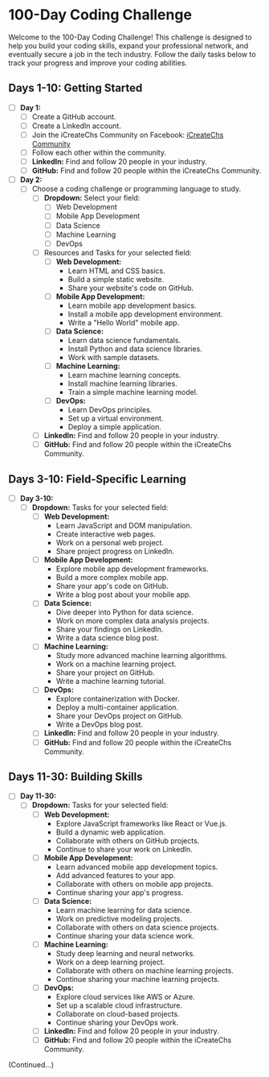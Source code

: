 # 100-Day Coding Challenge

Welcome to the 100-Day Coding Challenge! This challenge is designed to help you build your coding skills, expand your professional network, and eventually secure a job in the tech industry. Follow the daily tasks below to track your progress and improve your coding abilities.

## Days 1-10: Getting Started
- [ ] **Day 1:**
  - [ ] Create a GitHub account.
  - [ ] Create a LinkedIn account.
  - [ ] Join the iCreateChs Community on Facebook: [iCreateChs Community](https://www.facebook.com/groups/icreatechs.community/permalink/869888794526073/?mibextid=S66gvF)
  - [ ] Follow each other within the community.
  - [ ] **LinkedIn:** Find and follow 20 people in your industry.
  - [ ] **GitHub:** Find and follow 20 people within the iCreateChs Community.
- [ ] **Day 2:**
  - [ ] Choose a coding challenge or programming language to study.
    - [ ] **Dropdown:** Select your field:
      - [ ] Web Development
      - [ ] Mobile App Development
      - [ ] Data Science
      - [ ] Machine Learning
      - [ ] DevOps
    - [ ] Resources and Tasks for your selected field:
      - [ ] **Web Development:**
        - Learn HTML and CSS basics.
        - Build a simple static website.
        - Share your website's code on GitHub.
      - [ ] **Mobile App Development:**
        - Learn mobile app development basics.
        - Install a mobile app development environment.
        - Write a "Hello World" mobile app.
      - [ ] **Data Science:**
        - Learn data science fundamentals.
        - Install Python and data science libraries.
        - Work with sample datasets.
      - [ ] **Machine Learning:**
        - Learn machine learning concepts.
        - Install machine learning libraries.
        - Train a simple machine learning model.
      - [ ] **DevOps:**
        - Learn DevOps principles.
        - Set up a virtual environment.
        - Deploy a simple application.
    - [ ] **LinkedIn:** Find and follow 20 people in your industry.
    - [ ] **GitHub:** Find and follow 20 people within the iCreateChs Community.

## Days 3-10: Field-Specific Learning
- [ ] **Day 3-10:**
  - [ ] **Dropdown:** Tasks for your selected field:
      - [ ] **Web Development:**
        - Learn JavaScript and DOM manipulation.
        - Create interactive web pages.
        - Work on a personal web project.
        - Share project progress on LinkedIn.
      - [ ] **Mobile App Development:**
        - Explore mobile app development frameworks.
        - Build a more complex mobile app.
        - Share your app's code on GitHub.
        - Write a blog post about your mobile app.
      - [ ] **Data Science:**
        - Dive deeper into Python for data science.
        - Work on more complex data analysis projects.
        - Share your findings on LinkedIn.
        - Write a data science blog post.
      - [ ] **Machine Learning:**
        - Study more advanced machine learning algorithms.
        - Work on a machine learning project.
        - Share your project on GitHub.
        - Write a machine learning tutorial.
      - [ ] **DevOps:**
        - Explore containerization with Docker.
        - Deploy a multi-container application.
        - Share your DevOps project on GitHub.
        - Write a DevOps blog post.
    - [ ] **LinkedIn:** Find and follow 20 people in your industry.
    - [ ] **GitHub:** Find and follow 20 people within the iCreateChs Community.

## Days 11-30: Building Skills
- [ ] **Day 11-30:**
  - [ ] **Dropdown:** Tasks for your selected field:
      - [ ] **Web Development:**
        - Explore JavaScript frameworks like React or Vue.js.
        - Build a dynamic web application.
        - Collaborate with others on GitHub projects.
        - Continue to share your work on LinkedIn.
      - [ ] **Mobile App Development:**
        - Learn advanced mobile app development topics.
        - Add advanced features to your app.
        - Collaborate with others on mobile app projects.
        - Continue sharing your app's progress.
      - [ ] **Data Science:**
        - Learn machine learning for data science.
        - Work on predictive modeling projects.
        - Collaborate with others on data science projects.
        - Continue sharing your data science work.
      - [ ] **Machine Learning:**
        - Study deep learning and neural networks.
        - Work on a deep learning project.
        - Collaborate with others on machine learning projects.
        - Continue sharing your machine learning projects.
      - [ ] **DevOps:**
        - Explore cloud services like AWS or Azure.
        - Set up a scalable cloud infrastructure.
        - Collaborate on cloud-based projects.
        - Continue sharing your DevOps work.
    - [ ] **LinkedIn:** Find and follow 20 people in your industry.
    - [ ] **GitHub:** Find and follow 20 people within the iCreateChs Community.

(Continued...)
